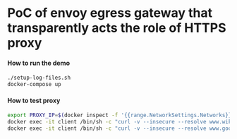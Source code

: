 # PoC of envoy egress gateway that transparently acts the role of HTTPS proxy

#### How to run the demo
```sh
./setup-log-files.sh
docker-compose up
```

#### How to test proxy
```sh
export PROXY_IP=$(docker inspect -f '{{range.NetworkSettings.Networks}}{{.IPAddress}}{{end}}' egress)
docker exec -it client /bin/sh -c "curl -v --insecure --resolve www.wikipedia.org:443:$PROXY_IP https://www.wikipedia.org/ | grep -o \"<title>.*</title>\""
docker exec -it client /bin/sh -c "curl -v --insecure --resolve www.google.com:443:$PROXY_IP https://www.google.com/ | grep -o \"<title>.*</title>\""
```
